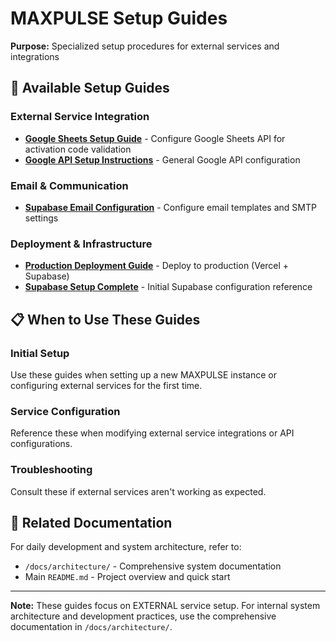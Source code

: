 # MAXPULSE Setup Guides

**Purpose:** Specialized setup procedures for external services and integrations

## 🔧 **Available Setup Guides**

### **External Service Integration**
- **[Google Sheets Setup Guide](./GOOGLE_SHEETS_SETUP_GUIDE.md)** - Configure Google Sheets API for activation code validation
- **[Google API Setup Instructions](./GOOGLE_API_SETUP_INSTRUCTIONS.md)** - General Google API configuration

### **Email & Communication**
- **[Supabase Email Configuration](./SUPABASE_EMAIL_CONFIGURATION_GUIDE.md)** - Configure email templates and SMTP settings

### **Deployment & Infrastructure**
- **[Production Deployment Guide](./PRODUCTION_DEPLOYMENT_GUIDE.md)** - Deploy to production (Vercel + Supabase)
- **[Supabase Setup Complete](./SUPABASE_SETUP_COMPLETE.md)** - Initial Supabase configuration reference

## 📋 **When to Use These Guides**

### **Initial Setup**
Use these guides when setting up a new MAXPULSE instance or configuring external services for the first time.

### **Service Configuration**
Reference these when modifying external service integrations or API configurations.

### **Troubleshooting**
Consult these if external services aren't working as expected.

## 🎯 **Related Documentation**

For daily development and system architecture, refer to:
- `/docs/architecture/` - Comprehensive system documentation
- Main `README.md` - Project overview and quick start

---

**Note:** These guides focus on EXTERNAL service setup. For internal system architecture and development practices, use the comprehensive documentation in `/docs/architecture/`.

